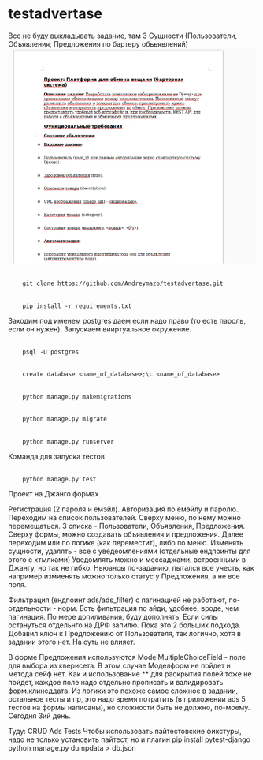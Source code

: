 # testadvertase
Все не буду выкладывать задание, там 3 Сущности (Пользователи, Объявления, Предложения по бартеру обьъявлений)
![](/media/media/Screenshot%20from%202025-05-23%2019-26-56.png)


##
        git clone https://github.com/Andreymazo/testadvertase.git

##
        pip install -r requirements.txt

Заходим под именем postgres даем если надо право (то есть пароль, если он нужен). Запускаем вииртуальное окружение.
 
##
        psql -U postgres

##
        create database <name_of_database>;\c <name_of_database>

##
        python manage.py makemigrations

##
        python manage.py migrate


##
        python manage.py runserver

Команда для запуска тестов
##
        python manage.py test



Проект на Джанго формах. 

Регистрация (2 пароля и емэйл). Авторизация по емэйлу и паролю. Переходим на список пользователей. Сверху меню, по нему можно перемещаться.
3 списка - Пользователи, Объявления, Предложения. Сверху формы, можно создавать объявления и предложения. Далее переходим или по логике (как переместит), либо по меню. Изменять сущности, удалять - все с уведеомлениями (отдельные ендпоинты для этого с хтмлками) Уведомлять можно и мессаджами, встроенными в Джангу, но так не гибко. Ньюансы по-заданию, пытался все учесть, как например измиенять можно только статус у Предложения, а не все поля.

Фильтрация (ендпоинт ads/ads_filter) с пагинацией не работают, по-отдельности - норм. Есть фильтрация по айди, удобнее, вроде, чем пагинация.
По мере допиливания, буду дополнять. Если силы остануться отдельнго на ДРФ запилю. Пока это 2 больших подхода.
Добавил ключ к Предложению от Пользователя, так логично, хотя в задании этого нет. На суть не влияет.

В форме Предложения используются ModelMultipleChoiceField - поле для выбора из кверисета. В этом случае Моделформ не пойдет и метода сейф нет. Как и использование ** для раскрытия полей тоже не пойдет, каждое поле надо отдельно прописать и валидировать форм.клинеддата. Из логики это похоже самое сложное в задании, остальное тесты и пр, это надо время потратить (в приложении ads 5 тестов на формы написаны), но сложности быть не должно, по-моему. Сегодня 3ий день.

Туду:
CRUD Ads
Tests
Чтобы использовать пайтестовские фикстуры, надо не только установить пайтест, но и плагин pip install pytest-django
python manage.py dumpdata > db.json 